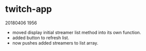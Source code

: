# twitch-app

20180406 1956

- moved display initial streamer list method into its own function.
- added button to refresh list.
- now pushes added streamers to list array.
